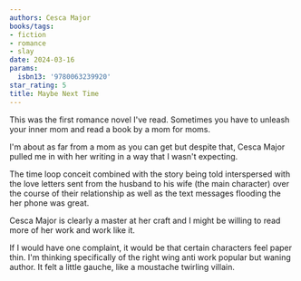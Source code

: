 ```yaml
---
authors: Cesca Major
books/tags:
- fiction
- romance
- slay
date: 2024-03-16
params:
  isbn13: '9780063239920'
star_rating: 5
title: Maybe Next Time
---
```


This was the first romance novel I've read. Sometimes you have to unleash your
inner mom and read a book by a mom for moms.

I'm about as far from a mom as you can get but despite that, Cesca Major pulled
me in with her writing in a way that I wasn't expecting.

<!--more-->

The time loop conceit combined with the story being told interspersed with the
love letters sent from the husband to his wife (the main character) over the
course of their relationship as well as the text messages flooding the her phone
was great.

Cesca Major is clearly a master at her craft and I might be willing to read more
of her work and work like it.

If I would have one complaint, it would be that certain characters feel paper
thin. I'm thinking specifically of the right wing anti work popular but waning
author. It felt a little gauche, like a moustache twirling villain.